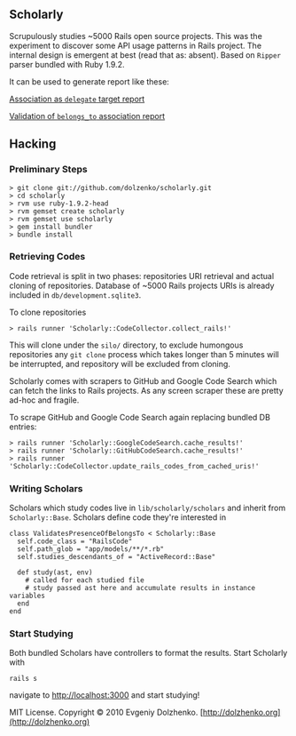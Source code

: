 ## Scholarly

Scrupulously studies ~5000 Rails open source projects. This was the experiment
to discover some API usage patterns in Rails project. The internal design is
emergent at best (read that as: absent). Based on `Ripper` parser bundled with
Ruby 1.9.2.

It can be used to generate report like these:

[Association as <code>delegate</code> target report](http://dolzhenko.org/scholarly/assoc_name_as_delegate_target/report.htm)

[Validation of <code>belongs_to</code> association report](http://dolzhenko.org/scholarly/validates_presence_of_belongs_to/report.htm)

## Hacking

### Preliminary Steps

    > git clone git://github.com/dolzenko/scholarly.git
    > cd scholarly
    > rvm use ruby-1.9.2-head
    > rvm gemset create scholarly
    > rvm gemset use scholarly
    > gem install bundler
    > bundle install

### Retrieving Codes

Code retrieval is split in two phases: repositories URI retrieval and actual
cloning of repositories. Database of ~5000 Rails projects URIs is already
included in `db/development.sqlite3`.

To clone repositories

    > rails runner 'Scholarly::CodeCollector.collect_rails!'

This will clone under the `silo/` directory, to exclude humongous repositories
any `git clone` process which takes longer than 5 minutes will be interrupted,
and repository will be excluded from cloning.

Scholarly comes with scrapers to GitHub and Google Code Search which can fetch
the links to Rails projects. As any screen scraper these are pretty ad-hoc and
fragile.

To scrape GitHub and Google Code Search again replacing bundled DB entries:

    > rails runner 'Scholarly::GoogleCodeSearch.cache_results!'
    > rails runner 'Scholarly::GitHubCodeSearch.cache_results!'
    > rails runner 'Scholarly::CodeCollector.update_rails_codes_from_cached_uris!'


### Writing Scholars

Scholars which study codes live in `lib/scholarly/scholars` and inherit from
`Scholarly::Base`. Scholars define code they're interested in

    class ValidatesPresenceOfBelongsTo < Scholarly::Base
      self.code_class = "RailsCode"
      self.path_glob = "app/models/**/*.rb"
      self.studies_descendants_of = "ActiveRecord::Base"

      def study(ast, env)
        # called for each studied file
        # study passed ast here and accumulate results in instance variables
      end
    end

### Start Studying

Both bundled Scholars have controllers to format the results. Start Scholarly
with

    rails s

navigate to [http://localhost:3000](http://localhost:3000) and start studying!

MIT License. Copyright &copy; 2010 Evgeniy Dolzhenko.
[http://dolzhenko.org](http://dolzhenko.org)